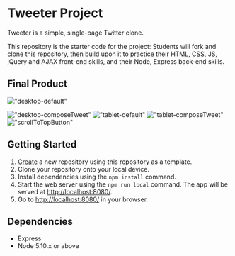 # Tweeter Project

Tweeter is a simple, single-page Twitter clone.

This repository is the starter code for the project: Students will fork and clone this repository, then build upon it to practice their HTML, CSS, JS, jQuery and AJAX front-end skills, and their Node, Express back-end skills.

## Final Product

!["desktop-default"](https://github.com/samskleung/tweeter/blob/master/screeshots/desktop-default.png)

!["desktop-composeTweet"](https://github.com/samskleung/tweeter/blob/master/screeshots/desktop-composeTweet.png)
!["tablet-default"](https://github.com/samskleung/tweeter/blob/master/screeshots/tablet-default.png)
!["tablet-composeTweet"](https://github.com/samskleung/tweeter/blob/master/screeshots/tablet-composeTweet.png)
!["scrollToTopButton"](https://github.com/samskleung/tweeter/blob/master/screeshots/scrollToTopButton.png)

## Getting Started

1. [Create](https://docs.github.com/en/repositories/creating-and-managing-repositories/creating-a-repository-from-a-template) a new repository using this repository as a template.
2. Clone your repository onto your local device.
3. Install dependencies using the `npm install` command.
3. Start the web server using the `npm run local` command. The app will be served at <http://localhost:8080/>.
4. Go to <http://localhost:8080/> in your browser.

## Dependencies

- Express
- Node 5.10.x or above
